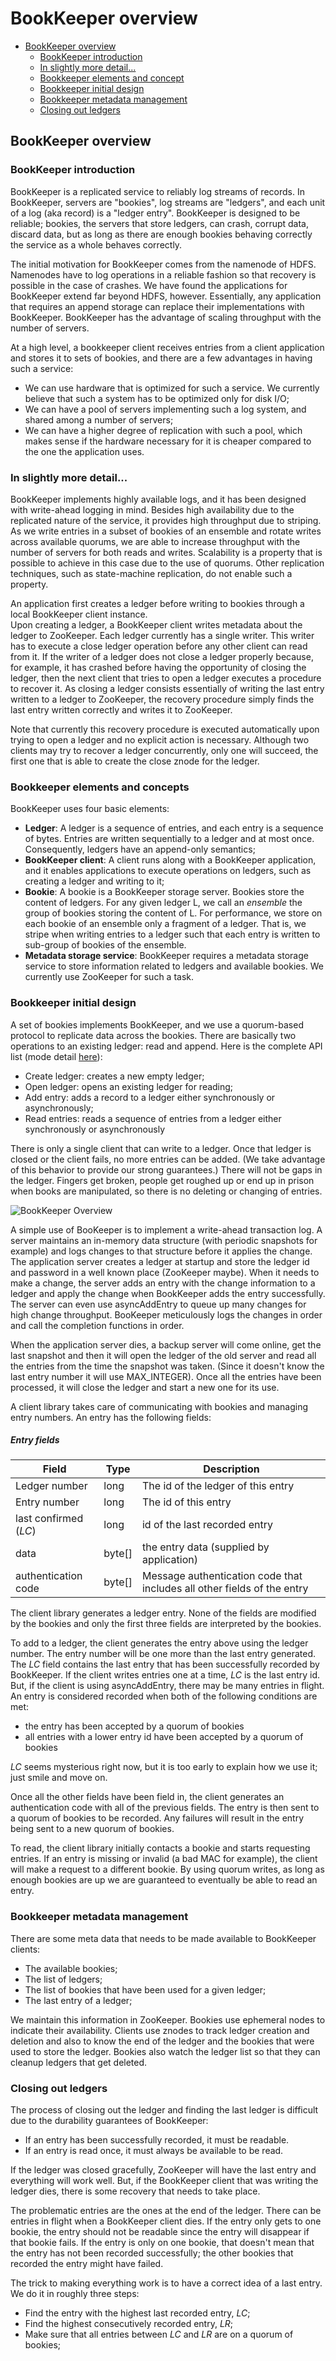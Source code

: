 <!--
Copyright 2002-2004 The Apache Software Foundation

Licensed under the Apache License, Version 2.0 (the "License");
you may not use this file except in compliance with the License.
You may obtain a copy of the License at

http://www.apache.org/licenses/LICENSE-2.0

Unless required by applicable law or agreed to in writing, software
distributed under the License is distributed on an "AS IS" BASIS,
WITHOUT WARRANTIES OR CONDITIONS OF ANY KIND, either express or implied.
See the License for the specific language governing permissions and
limitations under the License.
//-->

# BookKeeper overview

* [BookKeeper overview](#bk_Overview)
    * [BookKeeper introduction](#bk_Intro)
    * [In slightly more detail...](#bk_moreDetail)
    * [Bookkeeper elements and concept](#bk_basicComponents)
    * [Bookkeeper initial design](#bk_initialDesign)
    * [Bookkeeper metadata management](#bk_metadata)
    * [Closing out ledgers](#bk_closingOut)
  
<a name="bk_Overview"></a>

## BookKeeper overview

<a name="bk_Intro"></a>
### BookKeeper introduction
BookKeeper is a replicated service to reliably log streams of records. In BookKeeper, 
servers are "bookies", log streams are "ledgers", and each unit of a log (aka record) is a 
"ledger entry". BookKeeper is designed to be reliable; bookies, the servers that store 
ledgers, can crash, corrupt data, discard data, but as long as there are enough bookies 
behaving correctly the service as a whole behaves correctly.

The initial motivation for BookKeeper comes from the namenode of HDFS. Namenodes have to 
log operations in a reliable fashion so that recovery is possible in the case of crashes. 
We have found the applications for BookKeeper extend far beyond HDFS, however. Essentially, 
any application that requires an append storage can replace their implementations with
BookKeeper. BookKeeper has the advantage of scaling throughput with the number of servers. 

At a high level, a bookkeeper client receives entries from a client application and stores it to
sets of bookies, and there are a few advantages in having such a service:

* We can use hardware that is optimized for such a service. We currently believe that such a system has to be optimized only for disk I/O;
* We can have a pool of servers implementing such a log system, and shared among a number of servers;
* We can have a higher degree of replication with such a pool, which makes sense if the hardware necessary for it is cheaper compared to the one the application uses. 

<a name="bk_moreDetail"></a>

### In slightly more detail...
BookKeeper implements highly available logs, and it has been designed with write-ahead logging in mind. Besides high availability
due to the replicated nature of the service, it provides high throughput due to striping. As we write entries in a subset of bookies of an
ensemble and rotate writes across available quorums, we are able to increase throughput with the number of servers for both reads and writes. 
Scalability is a property that is possible to achieve in this case due to the use of quorums. Other replication techniques, such as 
state-machine replication, do not enable such a property. 

An application first creates a ledger before writing to bookies through a local BookKeeper client instance.   
Upon creating a ledger, a BookKeeper client writes metadata about the ledger to ZooKeeper. Each ledger currently 
has a single writer. This writer has to execute a close ledger operation before any other client can read from it. 
If the writer of a ledger does not close a ledger properly because, for example, it has crashed before having the 
opportunity of closing the ledger, then the next client that tries to open a ledger executes a procedure to recover
it. As closing a ledger consists essentially of writing the last entry written to a ledger to ZooKeeper, the recovery
procedure simply finds the last entry written correctly and writes it to ZooKeeper.

Note that currently this recovery procedure is executed automatically upon trying to open a ledger and no explicit action is necessary. 
Although two clients may try to recover a ledger concurrently, only one will succeed, the first one that is able to create the close znode
for the ledger.

<a name="bk_basicComponents"></a>

### Bookkeeper elements and concepts 
BookKeeper uses four basic elements:

* **Ledger**: A ledger is a sequence of entries, and each entry is a sequence of bytes. Entries are
written sequentially to a ledger and at most once. Consequently, ledgers have an append-only semantics;
* **BookKeeper client**: A client runs along with a BookKeeper application, and it enables applications
to execute operations on ledgers, such as creating a ledger and writing to it; 
* **Bookie**: A bookie is a BookKeeper storage server. Bookies store the content of ledgers. For any given
ledger L, we call an <em>ensemble</em> the group of bookies storing the content of L. For performance, we store on
each bookie of an ensemble only a fragment of a ledger. That is, we stripe when writing entries to a ledger such that
each entry is written to sub-group of bookies of the ensemble.
* **Metadata storage service**: BookKeeper requires a metadata storage service to store information related 
to ledgers and available bookies. We currently use ZooKeeper for such a task.     

<a name="bk_initialDesign"></a>

### Bookkeeper initial design
A set of bookies implements BookKeeper, and we use a quorum-based protocol to replicate data across the bookies. 
There are basically two operations to an existing ledger: read and append. Here is the complete API list 
(mode detail [here](bookkeeperProgrammer.html)):

* Create ledger: creates a new empty ledger;
* Open ledger: opens an existing ledger for reading;
* Add entry: adds a record to a ledger either synchronously or asynchronously;
* Read entries: reads a sequence of entries from a ledger either synchronously or asynchronously

There is only a single client that can write to a ledger. Once that ledger is closed or the client fails, 
no more entries can be added. (We take advantage of this behavior to provide our strong guarantees.) 
There will not be gaps in the ledger. Fingers get broken, people get roughed up or end up in prison when
books are manipulated, so there is no deleting or changing of entries.

![BookKeeper Overview](images/bk-overview.jpg)

A simple use of BooKeeper is to implement a write-ahead transaction log. A server maintains an in-memory data structure
(with periodic snapshots for example) and logs changes to that structure before it applies the change. The application 
server creates a ledger at startup and store the ledger id and password in a well known place (ZooKeeper maybe). When 
it needs to make a change, the server adds an entry with the change information to a ledger and apply the change when 
BookKeeper adds the entry successfully. The server can even use asyncAddEntry to queue up many changes for high change
throughput. BooKeeper meticulously logs the changes in order and call the completion functions in order.

When the application server dies, a backup server will come online, get the last snapshot and then it will open the 
ledger of the old server and read all the entries from the time the snapshot was taken. (Since it doesn't know the 
last entry number it will use MAX_INTEGER). Once all the entries have been processed, it will close the ledger and 
start a new one for its use. 

A client library takes care of communicating with bookies and managing entry numbers. An entry has the following fields:

##### Entry fields
| Field         | Type | Description                        |
|---------------|------|------------------------------------|
| Ledger number | long | The id of the ledger of this entry |
| Entry number  | long | The id of this entry |
| last confirmed (<em>LC</em>) | long | id of the last recorded entry |
| data | byte[] | the entry data (supplied by application) |
| authentication code | byte[] | Message authentication code that includes all other fields of the entry |

The client library generates a ledger entry. None of the fields are modified by the bookies and only the first three 
fields are interpreted by the bookies.

To add to a ledger, the client generates the entry above using the ledger number. The entry number will be one more 
than the last entry generated. The <em>LC</em> field contains the last entry that has been successfully recorded by BookKeeper. 
If the client writes entries one at a time, <em>LC</em> is the last entry id. But, if the client is using asyncAddEntry, there 
may be many entries in flight. An entry is considered recorded when both of the following conditions are met:

* the entry has been accepted by a quorum of bookies
* all entries with a lower entry id have been accepted by a quorum of bookies

<em>LC</em> seems mysterious right now, but it is too early to explain how we use it; just smile and move on.

Once all the other fields have been field in, the client generates an authentication code with all of the previous fields. 
The entry is then sent to a quorum of bookies to be recorded. Any failures will result in the entry being sent to a new
quorum of bookies.

To read, the client library initially contacts a bookie and starts requesting entries. If an entry is missing or 
invalid (a bad MAC for example), the client will make a request to a different bookie. By using quorum writes, 
as long as enough bookies are up we are guaranteed to eventually be able to read an entry.

<a name="bk_metadata"></a>

### Bookkeeper metadata management
There are some meta data that needs to be made available to BookKeeper clients:

* The available bookies;
* The list of ledgers;
* The list of bookies that have been used for a given ledger;
* The last entry of a ledger; 

We maintain this information in ZooKeeper. Bookies use ephemeral nodes to indicate their availability. Clients 
use znodes to track ledger creation and deletion and also to know the end of the ledger and the bookies that 
were used to store the ledger. Bookies also watch the ledger list so that they can cleanup ledgers that get deleted.

<a name="bk_closingOut"></a>

### Closing out ledgers
The process of closing out the ledger and finding the last ledger is difficult due to the durability guarantees of BookKeeper:
* If an entry has been successfully recorded, it must be readable.
* If an entry is read once, it must always be available to be read. 

If the ledger was closed gracefully, ZooKeeper will have the last entry and everything will work well. But, if the 
BookKeeper client that was writing the ledger dies, there is some recovery that needs to take place.

The problematic entries are the ones at the end of the ledger. There can be entries in flight when a BookKeeper client 
dies. If the entry only gets to one bookie, the entry should not be readable since the entry will disappear if that bookie
fails. If the entry is only on one bookie, that doesn't mean that the entry has not been recorded successfully; the other
bookies that recorded the entry might have failed.

The trick to making everything work is to have a correct idea of a last entry. We do it in roughly three steps:

* Find the entry with the highest last recorded entry, <em>LC</em>;
* Find the highest consecutively recorded entry, <em>LR</em>;
* Make sure that all entries between <em>LC</em> and <em>LR</em> are on a quorum of bookies; 
